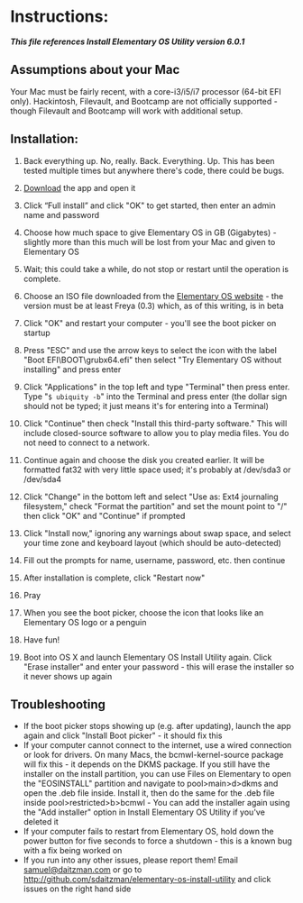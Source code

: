 # Instructions:
***This file references Install Elementary OS Utility version 6.0.1***
## Assumptions about your Mac

Your Mac must be fairly recent, with a core-i3/i5/i7 processor (64-bit EFI only). Hackintosh, Filevault, and Bootcamp are not officially supported - though Filevault and Bootcamp will work with additional setup.

## Installation:

1. Back everything up. No, really. Back. Everything. Up. This has been tested multiple times but anywhere there's code, there could be bugs.
2. [Download](http://cl.ly/3Y022Q1b3E2m/download/Elementary%20OS%20Install%20utility.app.zip) the app and open it

3. Click “Full install” and click "OK" to get started, then enter an admin name and password
4. Choose how much space to give Elementary OS in GB (Gigabytes) - slightly more than this much will be lost from your Mac and given to Elementary OS
5. Wait; this could take a while, do not stop or restart until the operation is complete.
6. Choose an ISO file downloaded from the [Elementary OS website](http://elementaryos.org) - the version must be at least Freya (0.3) which, as of this writing, is in beta
7. Click "OK" and restart your computer - you'll see the boot picker on startup
8. Press "ESC" and use the arrow keys to select the icon with the label "Boot EFI\BOOT\grubx64.efi" then select "Try Elementary OS without installing" and press enter
9. Click "Applications" in the top left and type "Terminal" then press enter. Type "`$ ubiquity -b`" into the Terminal and press enter (the dollar sign should not be typed; it just means it's for entering into a Terminal)
10. Click "Continue" then check "Install this third-party software." This will include closed-source software to allow you to play media files. You do not need to connect to a network.
11. Continue again and choose the disk you created earlier. It will be formatted fat32 with very little space used; it's probably at /dev/sda3 or /dev/sda4
12. Click "Change" in the bottom left and select "Use as: Ext4 journaling filesystem," check "Format the partition" and set the mount point to "/" then click "OK" and "Continue" if prompted
13. Click "Install now," ignoring any warnings about swap space, and select your time zone and keyboard layout (which should be auto-detected)
14. Fill out the prompts for name, username, password, etc. then continue
15. After installation is complete, click "Restart now"
16. Pray
17. When you see the boot picker, choose the icon that looks like an Elementary OS logo or a penguin
18. Have fun!
19. Boot into OS X and launch Elementary OS Install Utility again. Click "Erase installer" and enter your password - this will erase the installer so it never shows up again

## Troubleshooting
- If the boot picker stops showing up (e.g. after updating), launch the app again and click "Install Boot picker" - it should fix this
- If your computer cannot connect to the internet, use a wired connection or look for drivers. On many Macs, the bcmwl-kernel-source package will fix this - it depends on the DKMS package. If you still have the installer on the install partition, you can use Files on Elementary to open the "EOSINSTALL" partition and navigate to pool>main>d>dkms and open the .deb file inside. Install it, then do the same for the .deb file inside pool>restricted>b>bcmwl - You can add the installer again using the "Add installer" option in Install Elementary OS Utility if you've deleted it
- If your computer fails to restart from Elementary OS, hold down the power button for five seconds to force a shutdown - this is a known bug with a fix being worked on
- If you run into any other issues, please report them! Email samuel@daitzman.com or go to http://github.com/sdaitzman/elementary-os-install-utility and click issues on the right hand side